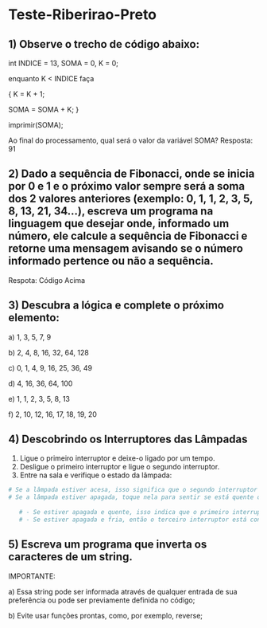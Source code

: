 # Teste-Riberirao-Preto

## 1) Observe o trecho de código abaixo:

int INDICE = 13, SOMA = 0, K = 0;

enquanto K < INDICE faça

{
K = K + 1;

SOMA = SOMA + K;
}

imprimir(SOMA);

Ao final do processamento, qual será o valor da variável SOMA?
Resposta: 91 

## 2) Dado a sequência de Fibonacci, onde se inicia por 0 e 1 e o próximo valor sempre será a soma dos 2 valores anteriores (exemplo: 0, 1, 1, 2, 3, 5, 8, 13, 21, 34...), escreva um programa na linguagem que desejar onde, informado um número, ele calcule a sequência de Fibonacci e retorne uma mensagem avisando se o número informado pertence ou não a sequência.

Respota: Código Acima

## 3) Descubra a lógica e complete o próximo elemento:

a) 1, 3, 5, 7, 9

b) 2, 4, 8, 16, 32, 64, 128

c) 0, 1, 4, 9, 16, 25, 36, 49

d) 4, 16, 36, 64, 100

e) 1, 1, 2, 3, 5, 8, 13

f) 2, 10, 12, 16, 17, 18, 19, 20

## 4) Descobrindo os Interruptores das Lâmpadas

1. Ligue o primeiro interruptor e deixe-o ligado por um tempo.
2. Desligue o primeiro interruptor e ligue o segundo interruptor.
3. Entre na sala e verifique o estado da lâmpada:

```python
# Se a lâmpada estiver acesa, isso significa que o segundo interruptor está conectado à lâmpada.
# Se a lâmpada estiver apagada, toque nela para sentir se está quente ou fria:
   
   # - Se estiver apagada e quente, isso indica que o primeiro interruptor está conectado à lâmpada.
   # - Se estiver apagada e fria, então o terceiro interruptor está conectado à lâmpada.
```

## 5) Escreva um programa que inverta os caracteres de um string.


IMPORTANTE:

a) Essa string pode ser informada através de qualquer entrada de sua preferência ou pode ser previamente definida no código;

b) Evite usar funções prontas, como, por exemplo, reverse;
